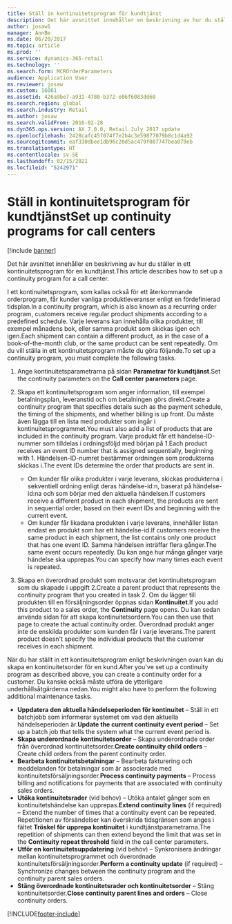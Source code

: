 ```yaml
---
title: Ställ in kontinuitetsprogram för kundtjänst
description: Det här avsnittet innehåller en beskrivning av hur du ställer in ett kontinuitetsprogram för en kundtjänst.
author: josaw1
manager: AnnBe
ms.date: 06/20/2017
ms.topic: article
ms.prod: ''
ms.service: dynamics-365-retail
ms.technology: ''
ms.search.form: MCROrderParameters
audience: Application User
ms.reviewer: josaw
ms.custom: 16081
ms.assetid: 426a9be7-a931-4780-b372-e06f6083dd60
ms.search.region: global
ms.search.industry: Retail
ms.author: josaw
ms.search.validFrom: 2016-02-28
ms.dyn365.ops.version: AX 7.0.0, Retail July 2017 update
ms.openlocfilehash: 2428cafc45f074f7e2b4c3e59877079b8c1d4a92
ms.sourcegitcommit: eaf330dbee1db96c20d5ac479f007747bea079eb
ms.translationtype: HT
ms.contentlocale: sv-SE
ms.lasthandoff: 02/15/2021
ms.locfileid: "5242971"
---
```

# <a name="set-up-continuity-programs-for-call-centers"></a><span data-ttu-id="f32c3-103">Ställ in kontinuitetsprogram för kundtjänst</span><span class="sxs-lookup"><span data-stu-id="f32c3-103">Set up continuity programs for call centers</span></span>

[!include [banner](includes/banner.md)]

<span data-ttu-id="f32c3-104">Det här avsnittet innehåller en beskrivning av hur du ställer in ett kontinuitetsprogram för en kundtjänst.</span><span class="sxs-lookup"><span data-stu-id="f32c3-104">This article describes how to set up a continuity program for a call center.</span></span>

<span data-ttu-id="f32c3-105">I ett kontinuitetsprogram, som kallas också för ett återkommande orderprogram, får kunder vanliga produktleveranser enligt en fördefinierad tidsplan.</span><span class="sxs-lookup"><span data-stu-id="f32c3-105">In a continuity program, which is also known as a recurring order program, customers receive regular product shipments according to a predefined schedule.</span></span> <span data-ttu-id="f32c3-106">Varje leverans kan innehålla olika produkter, till exempel månadens bok, eller samma produkt som skickas igen och igen.</span><span class="sxs-lookup"><span data-stu-id="f32c3-106">Each shipment can contain a different product, as in the case of a book-of-the-month club, or the same product can be sent repeatedly.</span></span> <span data-ttu-id="f32c3-107">Om du vill ställa in ett kontinuitetsprogram måste du göra följande.</span><span class="sxs-lookup"><span data-stu-id="f32c3-107">To set up a continuity program, you must complete the following tasks.</span></span>

1. <span data-ttu-id="f32c3-108">Ange kontinuitetsparametrarna på sidan **Parametrar för kundtjänst**.</span><span class="sxs-lookup"><span data-stu-id="f32c3-108">Set the continuity parameters on the **Call center parameters** page.</span></span>
2. <span data-ttu-id="f32c3-109">Skapa ett kontinuitetsprogram som anger information, till exempel betalningsplan, leveranstid och om betalningen görs direkt.</span><span class="sxs-lookup"><span data-stu-id="f32c3-109">Create a continuity program that specifies details such as the payment schedule, the timing of the shipments, and whether billing is up front.</span></span> <span data-ttu-id="f32c3-110">Du måste även lägga till en lista med produkter som ingår i kontinuitetsprogrammet.</span><span class="sxs-lookup"><span data-stu-id="f32c3-110">You must also add a list of products that are included in the continuity program.</span></span> <span data-ttu-id="f32c3-111">Varje produkt får ett händelse-ID-nummer som tilldelas i ordningsföljd med början på 1.</span><span class="sxs-lookup"><span data-stu-id="f32c3-111">Each product receives an event ID number that is assigned sequentially, beginning with 1.</span></span> <span data-ttu-id="f32c3-112">Händelsen-ID-numret bestämmer ordningen som produkterna skickas i.</span><span class="sxs-lookup"><span data-stu-id="f32c3-112">The event IDs determine the order that products are sent in.</span></span>

    - <span data-ttu-id="f32c3-113">Om kunder får olika produkter i varje leverans, skickas produkterna i sekventiell ordning enligt deras händelse-id:n, baserat på händelse-id:na och som börjar med den aktuella händelsen.</span><span class="sxs-lookup"><span data-stu-id="f32c3-113">If customers receive a different product in each shipment, the products are sent in sequential order, based on their event IDs and beginning with the current event.</span></span>
    - <span data-ttu-id="f32c3-114">Om kunder får likadana produkten i varje leverans, innehåller listan endast en produkt som har ett händelse-id.</span><span class="sxs-lookup"><span data-stu-id="f32c3-114">If customers receive the same product in each shipment, the list contains only one product that has one event ID.</span></span> <span data-ttu-id="f32c3-115">Samma händelsen inträffar flera gånger.</span><span class="sxs-lookup"><span data-stu-id="f32c3-115">The same event occurs repeatedly.</span></span> <span data-ttu-id="f32c3-116">Du kan ange hur många gånger varje händelse ska upprepas.</span><span class="sxs-lookup"><span data-stu-id="f32c3-116">You can specify how many times each event is repeated.</span></span>

3. <span data-ttu-id="f32c3-117">Skapa en överordnad produkt som motsvarar det kontinuitetsprogram som du skapade i uppgift 2.</span><span class="sxs-lookup"><span data-stu-id="f32c3-117">Create a parent product that represents the continuity program that you created in task 2.</span></span> <span data-ttu-id="f32c3-118">Om du lägger till produkten till en försäljningsorder öppnas sidan **Kontinuitet**.</span><span class="sxs-lookup"><span data-stu-id="f32c3-118">If you add this product to a sales order, the **Continuity** page opens.</span></span> <span data-ttu-id="f32c3-119">Du kan sedan använda sidan för att skapa kontinuitetsordern.</span><span class="sxs-lookup"><span data-stu-id="f32c3-119">You can then use that page to create the actual continuity order.</span></span> <span data-ttu-id="f32c3-120">Överordnad produkt anger inte de enskilda produkter som kunden får i varje leverans.</span><span class="sxs-lookup"><span data-stu-id="f32c3-120">The parent product doesn't specify the individual products that the customer receives in each shipment.</span></span>

<span data-ttu-id="f32c3-121">När du har ställt in ett kontinuitetsprogram enligt beskrivningen ovan kan du skapa en kontinuitetsorder för en kund.</span><span class="sxs-lookup"><span data-stu-id="f32c3-121">After you've set up a continuity program as described above, you can create a continuity order for a customer.</span></span> <span data-ttu-id="f32c3-122">Du kanske också måste utföra de ytterligare underhållsåtgärderna nedan.</span><span class="sxs-lookup"><span data-stu-id="f32c3-122">You might also have to perform the following additional maintenance tasks.</span></span>

- <span data-ttu-id="f32c3-123">**Uppdatera den aktuella händelseperioden för kontinuitet** – Ställ in ett batchjobb som informerar systemet om vad den aktuella händelseperioden är.</span><span class="sxs-lookup"><span data-stu-id="f32c3-123">**Update the current continuity event period** – Set up a batch job that tells the system what the current event period is.</span></span>
- <span data-ttu-id="f32c3-124">**Skapa underordnade kontinuitetsorder** – Skapa underordnade order från överordnad kontinuitetsorder.</span><span class="sxs-lookup"><span data-stu-id="f32c3-124">**Create continuity child orders** – Create child orders from the parent continuity order.</span></span>
- <span data-ttu-id="f32c3-125">**Bearbeta kontinuitetsbetalningar** – Bearbeta fakturering och meddelanden för betalningar som är associerade med kontinuitetsförsäljningsorder.</span><span class="sxs-lookup"><span data-stu-id="f32c3-125">**Process continuity payments** – Process billing and notifications for payments that are associated with continuity sales orders.</span></span>
- <span data-ttu-id="f32c3-126">**Utöka kontinuitetsrader** (vid behov) – Utöka antalet gånger som en kontinuitetshändelse kan upprepas.</span><span class="sxs-lookup"><span data-stu-id="f32c3-126">**Extend continuity lines** (if required) – Extend the number of times that a continuity event can be repeated.</span></span> <span data-ttu-id="f32c3-127">Repetitionen av försändelser kan överskrida tidsgränsen som anges i fältet **Tröskel för upprepa kontinuitet** i kundtjänstparametrarna.</span><span class="sxs-lookup"><span data-stu-id="f32c3-127">The repetition of shipments can then extend beyond the limit that was set in the **Continuity repeat threshold** field in the call center parameters.</span></span>
- <span data-ttu-id="f32c3-128">**Utför en kontinuitetsuppdatering** (vid behov) – Synkronisera ändringar mellan kontinuitetsprogrammet och överordnade kontinuitetsförsäljningsorder.</span><span class="sxs-lookup"><span data-stu-id="f32c3-128">**Perform a continuity update** (if required) – Synchronize changes between the continuity program and the continuity parent sales orders.</span></span>
- <span data-ttu-id="f32c3-129">**Stäng överordnade kontinuitetsrader och kontinuitetsorder** – Stäng kontinuitetsorder.</span><span class="sxs-lookup"><span data-stu-id="f32c3-129">**Close continuity parent lines and orders** – Close continuity orders.</span></span>


[!INCLUDE[footer-include](../includes/footer-banner.md)]